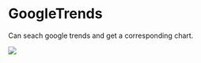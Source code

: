 # GoogleTrends

Can seach google trends and get a corresponding chart.

<img src="https://i.imgur.com/41nGWMt.png">
